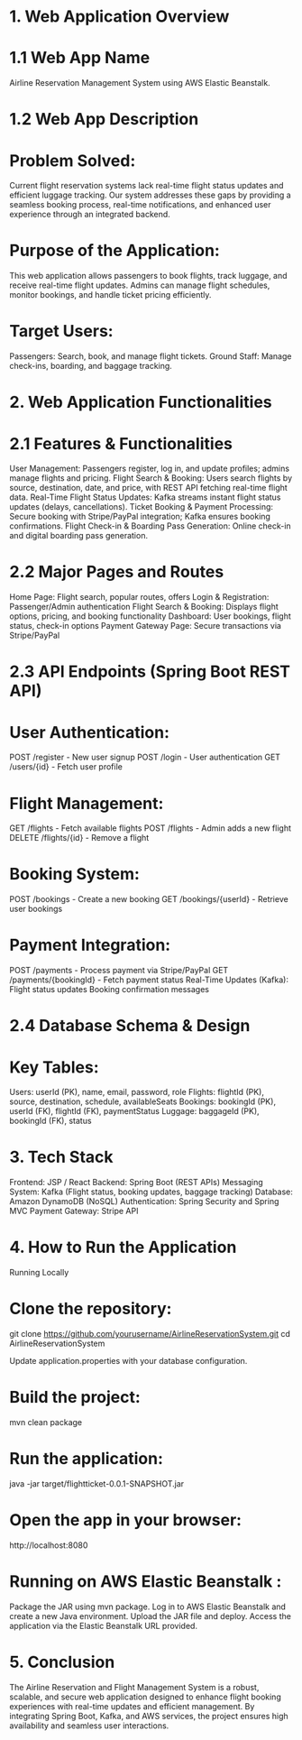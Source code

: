 # 1. Web Application Overview

# 1.1 Web App Name
Airline Reservation Management System using AWS Elastic Beanstalk.

# 1.2 Web App Description

# Problem Solved:

Current flight reservation systems lack real-time flight status updates and efficient luggage tracking. Our system addresses these gaps by providing a seamless booking process, real-time notifications, and enhanced user experience through an integrated backend.

# Purpose of the Application:

This web application allows passengers to book flights, track luggage, and receive real-time flight updates. Admins can manage flight schedules, monitor bookings, and handle ticket pricing efficiently.

# Target Users:

Passengers: Search, book, and manage flight tickets.
Ground Staff: Manage check-ins, boarding, and baggage tracking.

# 2. Web Application Functionalities
# 2.1 Features & Functionalities

User Management: Passengers register, log in, and update profiles; admins manage flights and pricing.
Flight Search & Booking: Users search flights by source, destination, date, and price, with REST API fetching real-time flight data.
Real-Time Flight Status Updates: Kafka streams instant flight status updates (delays, cancellations).
Ticket Booking & Payment Processing: Secure booking with Stripe/PayPal integration; Kafka ensures booking confirmations.
Flight Check-in & Boarding Pass Generation: Online check-in and digital boarding pass generation.

# 2.2 Major Pages and Routes

Home Page: Flight search, popular routes, offers
Login & Registration: Passenger/Admin authentication
Flight Search & Booking: Displays flight options, pricing, and booking functionality
Dashboard: User bookings, flight status, check-in options
Payment Gateway Page: Secure transactions via Stripe/PayPal

# 2.3 API Endpoints (Spring Boot REST API)

# User Authentication:

POST /register - New user signup
POST /login - User authentication
GET /users/{id} - Fetch user profile

# Flight Management:

GET /flights - Fetch available flights
POST /flights - Admin adds a new flight
DELETE /flights/{id} - Remove a flight

# Booking System:

POST /bookings - Create a new booking
GET /bookings/{userId} - Retrieve user bookings

# Payment Integration:

POST /payments - Process payment via Stripe/PayPal
GET /payments/{bookingId} - Fetch payment status
Real-Time Updates (Kafka):
Flight status updates
Booking confirmation messages

# 2.4 Database Schema & Design

# Key Tables:

Users: userId (PK), name, email, password, role
Flights: flightId (PK), source, destination, schedule, availableSeats
Bookings: bookingId (PK), userId (FK), flightId (FK), paymentStatus
Luggage: baggageId (PK), bookingId (FK), status

# 3. Tech Stack

Frontend: JSP / React
Backend: Spring Boot (REST APIs)
Messaging System: Kafka (Flight status, booking updates, baggage tracking)
Database: Amazon DynamoDB (NoSQL)
Authentication: Spring Security and Spring MVC
Payment Gateway: Stripe API

# 4. How to Run the Application
Running Locally

# Clone the repository:

git clone https://github.com/yourusername/AirlineReservationSystem.git
cd AirlineReservationSystem

Update application.properties with your database configuration.

# Build the project:

mvn clean package

# Run the application:

java -jar target/flightticket-0.0.1-SNAPSHOT.jar

# Open the app in your browser:

http://localhost:8080

# Running on AWS Elastic Beanstalk :

Package the JAR using mvn package.
Log in to AWS Elastic Beanstalk and create a new Java environment.
Upload the JAR file and deploy.
Access the application via the Elastic Beanstalk URL provided.

# 5. Conclusion

The Airline Reservation and Flight Management System is a robust, scalable, and secure web application designed to enhance flight booking experiences with real-time updates and efficient management. By integrating Spring Boot, Kafka, and AWS services, the project ensures high availability and seamless user interactions.

